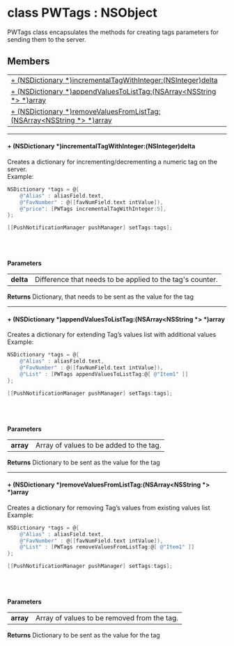 
# <a name="heading"></a>class PWTags : NSObject  
PWTags class encapsulates the methods for creating tags parameters for sending them to the server. 
## Members  

<table>
	<tr>
		<td><a href="#1a759617d9ac0a81e21ae208bcae140e01">+ (NSDictionary *)incrementalTagWithInteger:(NSInteger)delta</a></td>
	</tr>
	<tr>
		<td><a href="#1a310ac7649ca5d2be1ef1d752a024f798">+ (NSDictionary *)appendValuesToListTag:(NSArray&lt;NSString *&gt; *)array</a></td>
	</tr>
	<tr>
		<td><a href="#1afff82dab823902bd63ae6dd5442a0bac">+ (NSDictionary *)removeValuesFromListTag:(NSArray&lt;NSString *&gt; *)array</a></td>
	</tr>
</table>


----------  
  

#### <a name="1a759617d9ac0a81e21ae208bcae140e01"></a>+ (NSDictionary \*)incrementalTagWithInteger:(NSInteger)delta  
Creates a dictionary for incrementing/decrementing a numeric tag on the server.<br/>Example: 
```Objective-C
NSDictionary *tags = @{
    @"Alias" : aliasField.text,
    @"FavNumber" : @([favNumField.text intValue]),
    @"price": [PWTags incrementalTagWithInteger:5],
};

[[PushNotificationManager pushManager] setTags:tags];
```
<br/><br/><br/><strong>Parameters</strong><br/>
<table>
	<tr>
		<td><strong>delta</strong></td>
		<td>Difference that needs to be applied to the tag's counter.</td>
	</tr>
</table>
<strong>Returns</strong> Dictionary, that needs to be sent as the value for the tag 

----------  
  

#### <a name="1a310ac7649ca5d2be1ef1d752a024f798"></a>+ (NSDictionary \*)appendValuesToListTag:(NSArray&lt;NSString \*&gt; \*)array  
Creates a dictionary for extending Tag’s values list with additional values<br/>Example:<br/>
```Objective-C
NSDictionary *tags = @{
    @"Alias" : aliasField.text,
    @"FavNumber" : @([favNumField.text intValue]),
    @"List" : [PWTags appendValuesToListTag:@[ @"Item1" ]]
};

[[PushNotificationManager pushManager] setTags:tags];
```
<br/><br/><br/><strong>Parameters</strong><br/>
<table>
	<tr>
		<td><strong>array</strong></td>
		<td>Array of values to be added to the tag.</td>
	</tr>
</table>
<strong>Returns</strong> Dictionary to be sent as the value for the tag 

----------  
  

#### <a name="1afff82dab823902bd63ae6dd5442a0bac"></a>+ (NSDictionary \*)removeValuesFromListTag:(NSArray&lt;NSString \*&gt; \*)array  
Creates a dictionary for removing Tag’s values from existing values list<br/>Example:<br/>
```Objective-C
NSDictionary *tags = @{
    @"Alias" : aliasField.text,
    @"FavNumber" : @([favNumField.text intValue]),
    @"List" : [PWTags removeValuesFromListTag:@[ @"Item1" ]]
};

[[PushNotificationManager pushManager] setTags:tags];
```
<br/><br/><br/><strong>Parameters</strong><br/>
<table>
	<tr>
		<td><strong>array</strong></td>
		<td>Array of values to be removed from the tag.</td>
	</tr>
</table>
<strong>Returns</strong> Dictionary to be sent as the value for the tag 